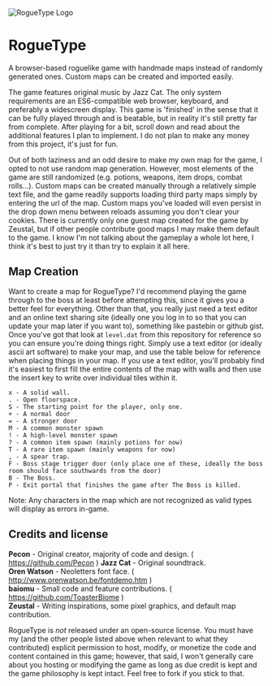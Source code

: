 ![RogueType Logo](https://leopard.hosting/dl/dhnkp/rogueType_logo.png)

# RogueType
A browser-based roguelike game with handmade maps instead of randomly generated ones. Custom maps can be created and imported easily.

The game features original music by Jazz Cat. The only system requirements are an ES6-compatible web browser, keyboard, and preferably a widescreen display. This game is 'finished' in the sense that it can be fully played through and is beatable, but in reality it's still pretty far from complete. After playing for a bit, scroll down and read about the additional features I plan to implement. I do not plan to make any money from this project, it's just for fun.

Out of both laziness and an odd desire to make my own map for the game, I opted to not use random map generation. However, most elements of the game are still randomized (e.g. potions, weapons, item drops, combat rolls...). Custom maps can be created manually through a relatively simple text file, and the game readily supports loading third party maps simply by entering the url of the map. Custom maps you've loaded will even persist in the drop down menu between reloads assuming you don't clear your cookies. There is currently only one guest map created for the game by Zeustal, but if other people contribute good maps I may make them default to the game. I know I'm not talking about the gameplay a whole lot here, I think it's best to just try it than try to explain it all here.

## Map Creation
Want to create a map for RogueType? I'd recommend playing the game through to the boss at least before attempting this, since it gives you a better feel for everything. Other than that, you really just need a text editor and an online text sharing site (ideally one you log in to so that you can update your map later if you want to), something like pastebin or github gist. Once you've got that look at `level.dat` from this repository for reference so you can ensure you're doing things right. Simply use a text editor (or ideally ascii art software) to make your map, and use the table below for reference when placing things in your map. If you use a text editor, you'll probably find it's easiest to first fill the entire contents of the map with walls and then use the insert key to write over individual tiles within it.

```
x - A solid wall.
. - Open floorspace.
S - The starting point for the player, only one.
+ - A normal door
= - A stronger door
M - A common monster spawn
! - A high-level monster spawn
? - A common item spawn (mainly potions for now)
T - A rare item spawn (mainly weapons for now)
, - A spear trap.
F - Boss stage trigger door (only place one of these, ideally the boss room should face southwards from the door)
B - The Boss.
P - Exit portal that finishes the game after The Boss is killed.
```
Note: Any characters in the map which are not recognized as valid types will display as errors in-game.

## Credits and license

**Pecon** - Original creator, majority of code and design. ( https://github.com/Pecon )
**Jazz Cat** - Original soundtrack.  
**Oren Watson** - Neoletters font face. ( http://www.orenwatson.be/fontdemo.htm )  
**baiomu** - Small code and feature contributions. ( https://github.com/ToasterBiome )  
**Zeustal** - Writing inspirations, some pixel graphics, and default map contribution.  

RogueType is *not* released under an open-source license. You must have my (and the other people listed above when relevant to what they contributed) explicit permission to host, modify, or monetize the code and content contained in this game; however, that said, I won't generally care about you hosting or modifying the game as long as due credit is kept and the game philosophy is kept intact. Feel free to fork if you stick to that.
